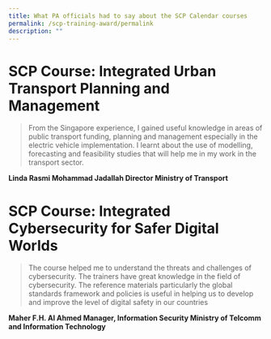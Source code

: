 ```yaml
---
title: What PA officials had to say about the SCP Calendar courses
permalink: /scp-training-award/permalink
description: ""
---
```

# SCP Course: Integrated Urban Transport Planning and Management

> From the Singapore experience, I gained useful knowledge in areas of public transport funding, planning and management especially in the electric vehicle implementation. I learnt about the use of modelling, forecasting and feasibility studies that will help me in my work in the transport sector.

**Linda Rasmi Mohammad Jadallah
Director
Ministry of Transport**

# SCP Course: Integrated Cybersecurity for Safer Digital Worlds

> The course helped me to understand the threats and challenges of cybersecurity. The trainers have great knowledge in the field of cybersecurity. The reference materials particularly the global standards framework and policies is useful in helping us to develop and improve the level of digital safety in our countries

**Maher F.H. Al Ahmed
Manager, Information Security 
Ministry of Telcomm and Information Technology**
